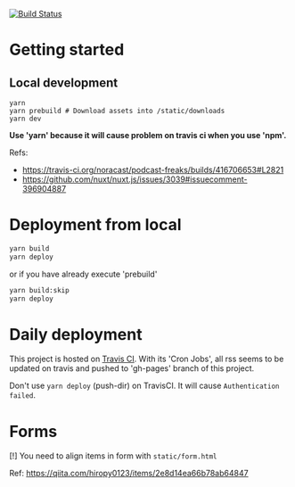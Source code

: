 [![Build Status](https://travis-ci.org/noracast/podcast-freaks.svg?branch=master)](https://travis-ci.org/noracast/podcast-freaks)


# Getting started

## Local development

```
yarn
yarn prebuild # Download assets into /static/downloads
yarn dev
```

**Use 'yarn' because it will cause problem on travis ci when you use 'npm'.**

Refs:
- https://travis-ci.org/noracast/podcast-freaks/builds/416706653#L2821
- https://github.com/nuxt/nuxt.js/issues/3039#issuecomment-396904887

# Deployment from local

```sh
yarn build
yarn deploy
```
or if you have already execute 'prebuild'

```sh
yarn build:skip
yarn deploy
```

# Daily deployment

This project is hosted on [Travis CI](https://travis-ci.org/developersjp/podcast-freaks). With its 'Cron Jobs', all rss seems to be updated on travis and pushed to 'gh-pages' branch of this project.

Don't use `yarn deploy` (push-dir) on TravisCI. It will cause `Authentication failed`.


# Forms

[!] You need to align items in form with `static/form.html`

Ref: https://qiita.com/hiropy0123/items/2e8d14ea66b78ab64847
